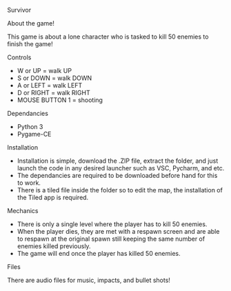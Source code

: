 
Survivor

About the game!

This game is about a lone character who is tasked to kill 50 enemies to finish the game!

Controls 

- W or UP = walk UP
- S or DOWN = walk DOWN
- A or LEFT = walk LEFT
- D or RIGHT = walk RIGHT
- MOUSE BUTTON 1 = shooting

Dependancies 

- Python 3
- Pygame-CE

Installation

- Installation is simple, download the .ZIP file, extract the folder, and just launch the code in any desired launcher such as VSC, Pycharm, and etc. 
- The dependancies are required to be downloaded before hand for this to work.
- There is a tiled file inside the folder so to edit the map, the installation of the Tiled app is required.

Mechanics

- There is only a single level where the player has to kill 50 enemies.
- When the player dies, they are met with a respawn screen and are able to respawn at the original spawn still keeping the same number of enemies killed previously.
- The game will end once the player has killed 50 enemies. 

Files 

There are audio files for music, impacts, and bullet shots!
